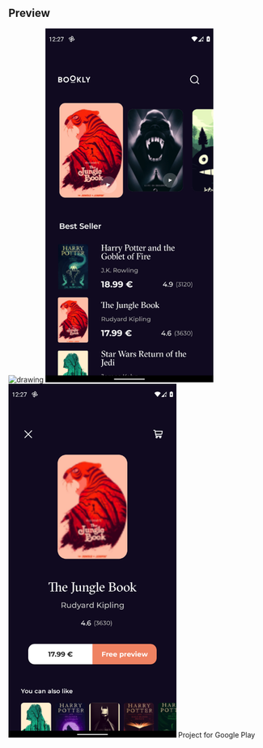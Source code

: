 ## Preview
<img src="source/1.gif" alt="drawing" height="700"/> 
<img src="source/1.png" alt="drawing" height="700"/> 
<img src="source/2.png" alt="drawing" height="700"/> 
Project for Google Play